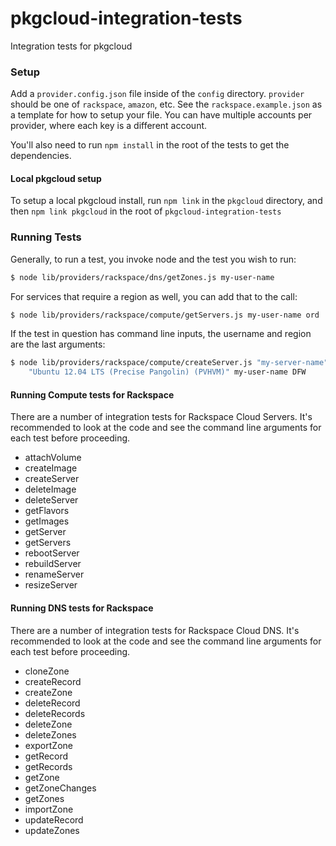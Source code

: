 pkgcloud-integration-tests
==========================

Integration tests for pkgcloud

### Setup

Add a `provider.config.json` file inside of the `config` directory. `provider` should be one of `rackspace`, `amazon`, etc. See the `rackspace.example.json` as a template for how to setup your file. You can have multiple accounts per provider, where each key is a different account.

You'll also need to run `npm install` in the root of the tests to get the dependencies. 

#### Local pkgcloud setup

To setup a local pkgcloud install, run `npm link` in the `pkgcloud` directory, and then `npm link pkgcloud` in the root of  `pkgcloud-integration-tests`

### Running Tests

Generally, to run a test, you invoke node and the test you wish to run:

```bash
$ node lib/providers/rackspace/dns/getZones.js my-user-name
```

For services that require a region as well, you can add that to the call:

```bash
$ node lib/providers/rackspace/compute/getServers.js my-user-name ord
```

If the test in question has command line inputs, the username and region are the last arguments:

```bash
$ node lib/providers/rackspace/compute/createServer.js "my-server-name" "1 GB Performance"
    "Ubuntu 12.04 LTS (Precise Pangolin) (PVHVM)" my-user-name DFW
```

#### Running Compute tests for Rackspace

There are a number of integration tests for Rackspace Cloud Servers. It's recommended to look at the code and see the command line arguments for each test before proceeding.

- attachVolume
- createImage
- createServer
- deleteImage
- deleteServer
- getFlavors
- getImages
- getServer
- getServers
- rebootServer
- rebuildServer
- renameServer
- resizeServer

#### Running DNS tests for Rackspace

There are a number of integration tests for Rackspace Cloud DNS. It's recommended to look at the code and see the command line arguments for each test before proceeding.

- cloneZone
- createRecord
- createZone
- deleteRecord
- deleteRecords
- deleteZone
- deleteZones
- exportZone
- getRecord
- getRecords
- getZone
- getZoneChanges
- getZones
- importZone
- updateRecord
- updateZones
